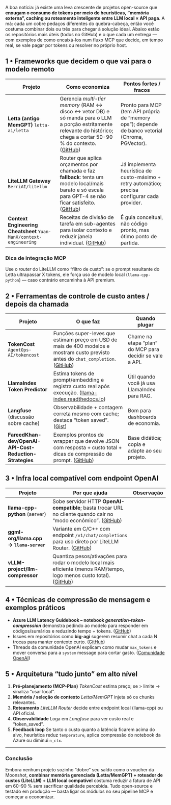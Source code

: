 A boa notícia: já existe uma leva crescente de projetos open-source que **enxugam o consumo de tokens por meio de heurísticas, “memória externa”, caching ou roteamento inteligente entre LLM local × API paga**. A má: cada um cobre pedaços diferentes do quebra-cabeça, então você costuma combinar dois ou três para chegar à solução ideal. Abaixo estão os repositórios mais úteis (todos no GitHub) e o que cada um entrega — com exemplos de como encaixá-los num fluxo MCP que decide, em tempo real, se vale pagar por tokens ou resolver no próprio host.

## 1 • Frameworks que **decidem** o que vai para o modelo remoto

| Projeto                                                            | Como economiza                                                                                                                                                                | Pontos fortes / fracos                                                                           |
| ------------------------------------------------------------------ | ----------------------------------------------------------------------------------------------------------------------------------------------------------------------------- | ------------------------------------------------------------------------------------------------ |
| **Letta (antigo MemGPT)** `letta-ai/letta`                         | Gerencia *multi-tier memory* (RAM ↔︎ disco ↔︎ vetor DB) e só manda para o LLM a porção estritamente relevante do histórico; chega a cortar 50-90 % do contexto. ([GitHub][1]) | Pronto para MCP (tem API própria de “memory ops”); depende de banco vetorial (Chroma, PGVector). |
| **LiteLLM Gateway** `BerriAI/litellm`                              | Router que aplica orçamentos por chamada e faz **fallback**: tenta um modelo local/mais barato e só escala para GPT-4 se não ficar satisfeito. ([GitHub][2])                  | Já implementa heurística de custo-máximo + retry automático; precisa configurar cada provider.   |
| **Context Engineering Cheatsheet** `Yuan-ManX/context-engineering` | Receitas de divisão de tarefa em sub-agentes para isolar contexto e reduzir janela individual. ([GitHub][3])                                                                  | É guia conceitual, não código pronto, mas ótimo ponto de partida.                                |

### Dica de integração MCP

Use o *router* do LiteLLM como “filtro de custo”: se o prompt resultante do Letta ultrapassar X tokens, ele força uso de modelo local (`llama-cpp-python`) — caso contrário encaminha à API premium.

## 2 • Ferramentas de **controle de custo** antes / depois da chamada

| Projeto                                                 | O que faz                                                                                                                              | Quando plugar                                            |
| ------------------------------------------------------- | -------------------------------------------------------------------------------------------------------------------------------------- | -------------------------------------------------------- |
| **TokenCost** `AgentOps-AI/tokencost`                   | Funções super-leves que estimam preço em USD de mais de 400 modelos e mostram custo previsto antes do `chat_completion`. ([GitHub][4]) | Chame na etapa “plan” do MCP para decidir se vale a API. |
| **LlamaIndex Token Predictor**                          | Estima tokens de prompt/embedding e registra custo real após execução. ([llama-index.readthedocs.io][5])                               | Útil quando você já usa LlamaIndex para RAG.             |
| **Langfuse** (discussão sobre cache)                    | Observabilidade + contagem correta mesmo com cache; destaca “token saved”. ([Gist][6])                                                 | Bom para dashboards de economia.                         |
| **FareedKhan-dev/OpenAI-API-Cost-Reduction-Strategies** | Exemplos prontos de wrapper que devolve JSON com resposta + custo total + dicas de compressão de prompt. ([GitHub][7])                 | Base didática; copia e adapte ao seu projeto.            |

## 3 • Infra local compatível com endpoint OpenAI

| Projeto                                 | Por que ajuda                                                                                                               | Observação |
| --------------------------------------- | --------------------------------------------------------------------------------------------------------------------------- | ---------- |
| **llama-cpp-python** (server)           | Sobe servidor HTTP **OpenAI-compatible**; basta trocar URL no cliente quando cair no “modo econômico”. ([GitHub][8])        |            |
| **ggml-org/llama.cpp → `llama-server`** | Variante em C/C++ com endpoint `/v1/chat/completions` para uso direto por LiteLLM Router. ([GitHub][9])                     |            |
| **vLLM-project/llm-compressor**         | Quantiza pesos/ativações para rodar o modelo local mais eficiente (menos RAM/tempo, logo menos custo total). ([GitHub][10]) |            |

## 4 • Técnicas de **compressão de mensagem** e exemplos práticos

* **Azure LLM Latency Guidebook – notebook *generation-token-compression*** demonstra pedindo ao modelo para responder em códigos/sumários e reduzindo tempo + tokens. ([GitHub][11])
* Issues em repositórios como **big-agi** sugerem resumir chat a cada N trocas para manter contexto curto. ([GitHub][12])
* Threads da comunidade OpenAI explicam como mudar `max_tokens` e mover conversa para a `system` message para cortar gasto. ([Comunidade OpenAI][13])

## 5 • Arquitetura “tudo junto” em alto nível

1. **Pré-planejamento (MCP-Plan)**
   *TokenCost* estima preço; se > limite → sinaliza “usar local”.
2. **Memória / seleção de contexto**
   *Letta/MemGPT* injeta só os chunks relevantes.
3. **Roteamento**
   *LiteLLM Router* decide entre endpoint local (llama-cpp) ou API oficial.
4. **Observabilidade**
   Loga em *Langfuse* para ver custo real e “token\_saved”.
5. **Feedback loop**
   Se tanto o custo quanto a latência ficarem acima do alvo, heurística reduz `temperature`, aplica compressão do notebook da Azure ou diminui `n_ctx`.

---

### Conclusão

Embora nenhum projeto sozinho “dobre” seu saldo como o voucher da Moonshot, **combinar memória gerenciada (Letta/MemGPT) + roteador de custos (LiteLLM) + LLM local compatível** costuma reduzir a fatura de API em 60–90 % sem sacrificar qualidade percebida. Tudo open-source e testado em produção — basta ligar os módulos no seu pipeline MCP e começar a economizar.

[1]: https://github.com/letta-ai/letta?utm_source=chatgpt.com "Letta (formerly MemGPT) is the stateful agents framework ... - GitHub"
[2]: https://github.com/BerriAI/litellm?utm_source=chatgpt.com "BerriAI/litellm: Python SDK, Proxy Server (LLM Gateway) to ... - GitHub"
[3]: https://github.com/Yuan-ManX/context-engineering?utm_source=chatgpt.com "Yuan-ManX/context-engineering - GitHub"
[4]: https://github.com/AgentOps-AI/tokencost?utm_source=chatgpt.com "AgentOps-AI/tokencost: Easy token price estimates for 400+ ... - GitHub"
[5]: https://llama-index.readthedocs.io/zh/stable/how_to/analysis/cost_analysis.html?utm_source=chatgpt.com "Cost Analysis - LlamaIndex 0.6.8"
[6]: https://gist.github.com/rbiswasfc/f38ea50e1fa12058645e6077101d55bb?utm_source=chatgpt.com "OpenRouter - GitHub Gist"
[7]: https://github.com/FareedKhan-dev/OpenAI-API-Cost-Reduction-Strategies?utm_source=chatgpt.com "FareedKhan-dev/OpenAI-API-Cost-Reduction-Strategies - GitHub"
[8]: https://github.com/abetlen/llama-cpp-python?utm_source=chatgpt.com "Python bindings for llama.cpp - GitHub"
[9]: https://github.com/ggml-org/llama.cpp?utm_source=chatgpt.com "ggml-org/llama.cpp: LLM inference in C/C++ - GitHub"
[10]: https://github.com/vllm-project/llm-compressor?utm_source=chatgpt.com "vllm-project/llm-compressor - GitHub"
[11]: https://github.com/Azure/The-LLM-Latency-Guidebook-Optimizing-Response-Times-for-GenAI-Applications/blob/main/notebooks-with-techniques/generation-token-compression/generation-token-compression.ipynb?utm_source=chatgpt.com "generation-token-compression.ipynb - GitHub"
[12]: https://github.com/enricoros/big-agi/issues/94?utm_source=chatgpt.com "[Context Window] A method to break through the limit of tokens per ..."
[13]: https://community.openai.com/t/reducing-context-tokens-in-assistant-threads/537663?utm_source=chatgpt.com "Reducing Context Tokens in Assistant Threads - API"

